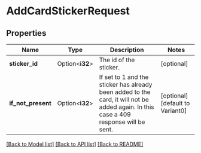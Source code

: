 # AddCardStickerRequest

## Properties

Name | Type | Description | Notes
------------ | ------------- | ------------- | -------------
**sticker_id** | Option<**i32**> | The id of the sticker. | [optional]
**if_not_present** | Option<**i32**> | If set to 1 and the sticker has already been added to the card, it will not be added again. In this case a 409 response will be sent. | [optional][default to Variant0]

[[Back to Model list]](../README.md#documentation-for-models) [[Back to API list]](../README.md#documentation-for-api-endpoints) [[Back to README]](../README.md)


